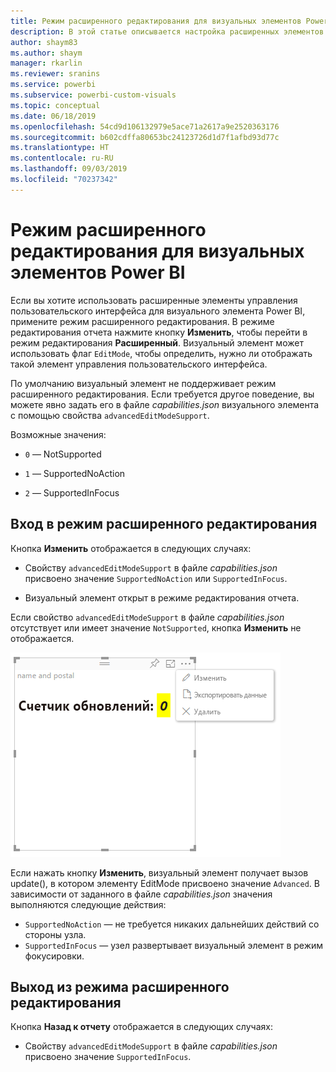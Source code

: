```yaml
---
title: Режим расширенного редактирования для визуальных элементов Power BI
description: В этой статье описывается настройка расширенных элементов управления пользовательского интерфейса для визуальных элементов Power BI.
author: shaym83
ms.author: shaym
manager: rkarlin
ms.reviewer: sranins
ms.service: powerbi
ms.subservice: powerbi-custom-visuals
ms.topic: conceptual
ms.date: 06/18/2019
ms.openlocfilehash: 54cd9d106132979e5ace71a2617a9e2520363176
ms.sourcegitcommit: b602cdffa80653bc24123726d1d7f1afbd93d77c
ms.translationtype: HT
ms.contentlocale: ru-RU
ms.lasthandoff: 09/03/2019
ms.locfileid: "70237342"
---
```

# <a name="advanced-edit-mode-in-power-bi-visuals"></a>Режим расширенного редактирования для визуальных элементов Power BI

Если вы хотите использовать расширенные элементы управления пользовательского интерфейса для визуального элемента Power BI, примените режим расширенного редактирования. В режиме редактирования отчета нажмите кнопку **Изменить**, чтобы перейти в режим редактирования **Расширенный**. Визуальный элемент может использовать флаг `EditMode`, чтобы определить, нужно ли отображать такой элемент управления пользовательского интерфейса.

По умолчанию визуальный элемент не поддерживает режим расширенного редактирования. Если требуется другое поведение, вы можете явно задать его в файле *capabilities.json* визуального элемента с помощью свойства `advancedEditModeSupport`.

Возможные значения:

- `0` — NotSupported

- `1` — SupportedNoAction

- `2` — SupportedInFocus

## <a name="enter-advanced-edit-mode"></a>Вход в режим расширенного редактирования

Кнопка **Изменить** отображается в следующих случаях:

* Свойству `advancedEditModeSupport` в файле *capabilities.json* присвоено значение `SupportedNoAction` или `SupportedInFocus`.

* Визуальный элемент открыт в режиме редактирования отчета.

Если свойство `advancedEditModeSupport` в файле *capabilities.json* отсутствует или имеет значение `NotSupported`, кнопка **Изменить** не отображается.

![Вход в режим редактирования](./media/edit-mode.png)

Если нажать кнопку **Изменить**, визуальный элемент получает вызов update(), в котором элементу EditMode присвоено значение `Advanced`. В зависимости от заданного в файле *capabilities.json* значения выполняются следующие действия:

* `SupportedNoAction` — не требуется никаких дальнейших действий со стороны узла.
* `SupportedInFocus` — узел развертывает визуальный элемент в режим фокусировки.

## <a name="exit-advanced-edit-mode"></a>Выход из режима расширенного редактирования

Кнопка **Назад к отчету** отображается в следующих случаях:

* Свойству `advancedEditModeSupport` в файле *capabilities.json* присвоено значение `SupportedInFocus`.

